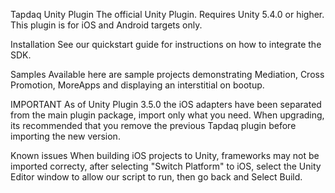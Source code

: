 Tapdaq Unity Plugin
The official Unity Plugin. Requires Unity 5.4.0 or higher. This plugin is for iOS and Android targets only.

Installation
See our quickstart guide for instructions on how to integrate the SDK.

Samples
Available here are sample projects demonstrating Mediation, Cross Promotion, MoreApps and displaying an interstitial on bootup.

IMPORTANT
As of Unity Plugin 3.5.0 the iOS adapters have been separated from the main plugin package, import only what you need. When upgrading, its recommended that you remove the previous Tapdaq plugin before importing the new version.

Known issues
When building iOS projects to Unity, frameworks may not be imported correcty, after selecting "Switch Platform" to iOS, select the Unity Editor window to allow our script to run, then go back and Select Build.
